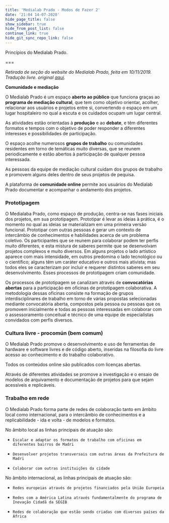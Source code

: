 ```yaml
---
title: 'Medialab Prado - Modos de Fazer 2'
date: '21:04 14-07-2020'
hide_page_title: false
show_sidebar: true
hide_from_post_list: false
continue_link: true
hide_git_sync_repo_link: false
---
```


Princípios do Medialab Prado.

===

_Retirada de seção do website do Medialab Prado, feita em 10/11/2019. Tradução livre. original [aqui](https://www.medialab-prado.es/medialab/mas-informacion/que-es)._

**Comunidade e mediação**

O Medialab Prado é um espaço **aberto ao público** que funciona graças ao **programa de mediação cultural**, que tem como objetivo orientar, acolher, relacionar aos usuários e projetos entre si, convertendo o espaço em um lugar hospitaleiro no qual a escuta e os cuidados ocupam um lugar central.

As atividades estão orientadas à **produção** e ao **debate**, e têm diferentes formatos e tempos com o objetivo de poder responder a diferentes interesses e possibilidades de participação.

O espaço acolhe numerosos **grupos de trabalho** ou comunidades residentes em torno de temáticas muito diversas, que se reunem periodicamente e estão abertos à participação de qualquer pessoa interessada.

As pessoas da equipe de mediação cultural cuidam dos grupos de trabalho e promovem alguns deles dentro de seus projetos de pequisa.

A plataforma de **comunidade online** permite aos usuários do Medialab Prado documentar e acompanhar o andamento dos projetos.

### Prototipagem

O Medialaba Prado, como espaço de produção, centra-se nas fases iniciais dos projetos, em sua prototipagem. Prototipar é levar as ideias à prática, é o momento no qual as ideias se materializam em uma primeira versão funcional. Prototipar com outras pessoas é gerar um contexto de intercâmbio de conhecimentos e habilidades acerca de um problema coletivo. Os participantes que se reunem para colaborar podem ter perfis muito diferentes, e esta mistura de saberes permite que se desenvolvam projetos complexos e muito diversos. Em alguns projetos o lado artístico aparece com mais intensidade, em outros predomina o lado tecnológico ou o científico; alguns têm um caráter educativo e outros mais ativista; mas todos eles se caracterizam por incluir e requerer distintos saberes em seu desenvolvimento. Esses processos de prototipagem criam comunidade.

Os processos de prototipagem se canalizam através de **convocatórias abertas** para a participação em oficinas de prototipagem colaborativa. A metodologia dessas oficinas consiste na formação de grupos interdisciplinares de trabalho em torno de várias propostas selecionadas mediante convocatória aberta, compostos pela pessoa ou pessoas que os promovem inicialmente e todas as pessoas interessadas em colaborar com o assessoramento conceitual e técnico de uma equipe de especialistas convidados com perfis diversos.

### Cultura livre - procomún (bem comum)

O Medialab Prado promove o desenvolvimento e uso de ferramentas de hardware e software livres e de código aberto, inseridas na filosofia do livre acesso ao conhecimento e do trabalho colaborativo.

Todos os conteúdos online são publicados com licenças abertas.

Através de diferentes atividades se promove a investigação e o ensaio de modelos de arquivamento e documentação de projetos para que sejam acessíveis e replicáveis.

### Trabalho em rede

O Medialab Prado forma parte de redes de colaboração tanto em âmbito local como internacional, para o intercâmbio de conhecimentos e a replicabilidade - ida e volta - de modelos e formatos.

No âmbito local as linhas principais de atuação são:

*     Escalar e adaptar os formatos de trabalho com oficinas em diferentes bairros de Madri
*     Desenvolver projetos transversais com outras áreas da Prefeitura de Madri
*     Colaborar com outras instituições da cidade

No âmbito internacional, as linhas principais de atuação são:

*     Redes europeias através de projetos financiados pela União Europeia
*     Redes com a América Latina através fundamentalmente do programa de Inovação Cidadã da SEGIB
*     Redes de colaboração que estão sendo criadas com diversos países da África